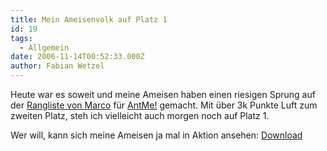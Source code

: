 ```yaml
---
title: Mein Ameisenvolk auf Platz 1
id: 19
tags:
  - Allgemein
date: 2006-11-14T00:52:33.000Z
author: Fabian Wetzel
---
```


Heute war es soweit und meine Ameisen haben einen riesigen Sprung auf der [Rangliste von Marco](http://mwiedemeyer.de/AntMe/) für [AntMe!](http://www.microsoft.com/germany/msdn/coding4fun/antme/default.mspx) gemacht. Mit über 3k Punkte Luft zum zweiten Platz, steh ich vielleicht auch morgen noch auf Platz 1.

Wer will, kann sich meine Ameisen ja mal in Aktion ansehen: [Download](http://fabse.net/dl/fabse-antme.rar)
